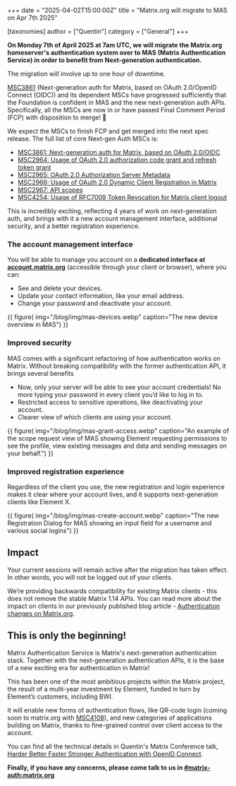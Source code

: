 +++
date = "2025-04-02T15:00:00Z"
title = "Matrix.org will migrate to MAS on Apr 7th 2025"

[taxonomies]
author = ["Quentin"]
category = ["General"]
+++

**On Monday 7th of April 2025 at 7am UTC, we will migrate the Matrix.org homeserver's authentication system over to MAS (Matrix Authentication Service) in order to benefit from Next-generation authentication.**

The migration will involve up to one hour of downtime.

[MSC3861](https://github.com/matrix-org/matrix-spec-proposals/pull/3861) (Next-generation auth for Matrix, based on OAuth 2.0/OpenID Connect (OIDC)) and its dependent MSCs have progressed sufficiently that the Foundation is confident in MAS and the new next-generation auth APIs. Specifically, all the MSCs are now in or have passed Final Comment Period (FCP) with disposition to merge! 🎉

We expect the MSCs to finish FCP and get merged into the next spec release. The full list of core Next-gen Auth MSCs is:

* [MSC3861: Next-generation auth for Matrix, based on OAuth 2.0/OIDC](https://github.com/matrix-org/matrix-spec-proposals/pull/3861)
* [MSC2964: Usage of OAuth 2.0 authorization code grant and refresh token grant](https://github.com/matrix-org/matrix-spec-proposals/pull/2964)
* [MSC2965: OAuth 2.0 Authorization Server Metadata](https://github.com/matrix-org/matrix-spec-proposals/pull/2965)
* [MSC2966: Usage of OAuth 2.0 Dynamic Client Registration in Matrix](https://github.com/matrix-org/matrix-spec-proposals/pull/2966)
* [MSC2967: API scopes](https://github.com/matrix-org/matrix-spec-proposals/pull/2967)
* [MSC4254: Usage of RFC7009 Token Revocation for Matrix client logout](https://github.com/matrix-org/matrix-spec-proposals/pull/4254)

This is incredibly exciting, reflecting 4 years of work on next-generation auth, and brings with it a new account management interface, additional security, and a better registration experience.

<!-- more -->

### The account management interface

You will be able to manage you account on a **dedicated interface at [account.matrix.org](https://account.matrix.org)** (accessible through your client or browser), where you can:

* See and delete your devices.
* Update your contact information, like your email address.
* Change your password and deactivate your account.

{{ figure(
    img="/blog/img/mas-devices.webp"
    caption="The new device overview in MAS")
}}

### Improved security

MAS comes with a significant refactoring of how authentication works on Matrix. Without breaking compatibility with the former authentication API, it brings several benefits

* Now, only your server will be able to see your account credentials! No more typing your password in every client you’d like to log in to.
* Restricted access to sensitive operations, like deactivating your account.
* Clearer view of which clients are using your account.

{{ figure(
    img="/blog/img/mas-grant-access.webp"
    caption="An example of the scope request view of MAS showing Element requesting permissions to see the profile, view existing messages and data and sending messages on your behalf.")
}}

### Improved registration experience

Regardless of the client you use, the new registration and login experience makes it clear where your account lives, and it supports next-generation clients like Element X.

{{ figure(
    img="/blog/img/mas-create-account.webp"
    caption="The new Registration Dialog for MAS showing an input field for a username and various social logins")
}}

## Impact

Your current sessions will remain active after the migration has taken effect. In other words, you will not be logged out of your clients.

We’re providing backwards compatibility for existing Matrix clients - this does not remove the stable Matrix 1.14 APIs. You can read more about the impact on clients in our previously published blog article - [Authentication changes on Matrix.org](https://matrix.org/blog/2025/01/06/authentication-changes/).

## This is only the beginning!

Matrix Authentication Service is Matrix's next-generation authentication stack. Together with the next-generation authentication APIs, it is the base of a new exciting era for authentication in Matrix!

This has been one of the most ambitious projects within the Matrix project, the result of a multi-year investment by Element, funded in turn by Element’s customers, including BWI.

It will enable new forms of authentication flows, like QR-code login (coming soon to matrix.org with [MSC4108](https://github.com/matrix-org/matrix-spec-proposals/pull/4108)), and new categories of applications building on Matrix, thanks to fine-grained control over client access to the account.

You can find all the technical details in Quentin's Matrix Conference talk, [Harder Better Faster Stronger Authentication with OpenID Connect](https://www.youtube.com/watch?v=wOW8keNafdE).

**Finally, if you have any concerns, please come talk to us in [#matrix-auth:matrix.org](https://matrix.to/#/#matrix-auth:matrix.org)**
